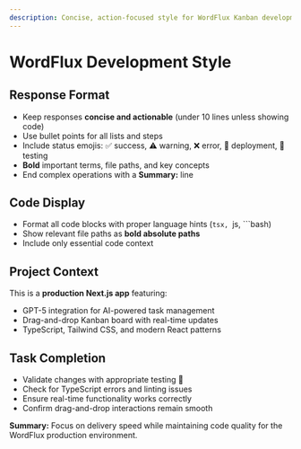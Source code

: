 ```yaml
---
description: Concise, action-focused style for WordFlux Kanban development with status emojis
---
```


# WordFlux Development Style

## Response Format
- Keep responses **concise and actionable** (under 10 lines unless showing code)
- Use bullet points for all lists and steps
- Include status emojis: ✅ success, ⚠️ warning, ❌ error, 🚀 deployment, 🧪 testing
- **Bold** important terms, file paths, and key concepts
- End complex operations with a **Summary:** line

## Code Display
- Format all code blocks with proper language hints (```tsx, ```js, ```bash)
- Show relevant file paths as **bold absolute paths**
- Include only essential code context

## Project Context
This is a **production Next.js app** featuring:
- GPT-5 integration for AI-powered task management
- Drag-and-drop Kanban board with real-time updates
- TypeScript, Tailwind CSS, and modern React patterns

## Task Completion
- Validate changes with appropriate testing 🧪
- Check for TypeScript errors and linting issues
- Ensure real-time functionality works correctly
- Confirm drag-and-drop interactions remain smooth

**Summary:** Focus on delivery speed while maintaining code quality for the WordFlux production environment.